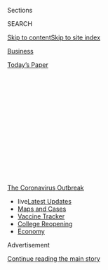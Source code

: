 <div id="app">

<div>

<div>

<div>

<div class="NYTAppHideMasthead css-1q2w90k e1suatyy0">

<div class="section css-ui9rw0 e1suatyy2">

<div class="css-eph4ug er09x8g0">

<div class="css-6n7j50">

</div>

<span class="css-1dv1kvn">Sections</span>

<div class="css-10488qs">

<span class="css-1dv1kvn">SEARCH</span>

</div>

[Skip to content](#site-content)[Skip to site
index](#site-index)

</div>

<div id="masthead-section-label" class="css-1wr3we4 eaxe0e00">

[Business](https://www.nytimes.com/section/business)

</div>

<div class="css-10698na e1huz5gh0">

</div>

</div>

<div id="masthead-bar-one" class="section hasLinks css-15hmgas e1csuq9d3">

<div class="css-uqyvli e1csuq9d0">

</div>

<div class="css-1uqjmks e1csuq9d1">

</div>

<div class="css-9e9ivx">

[](https://myaccount.nytimes.com/auth/login?response_type=cookie&client_id=vi)

</div>

<div class="css-1bvtpon e1csuq9d2">

[Today’s
Paper](https://www.nytimes.com/section/todayspaper)

</div>

</div>

</div>

</div>

<div data-aria-hidden="false">

<div id="site-content" data-role="main">

<div>

<div class="css-1aor85t" style="opacity:0.000000001;z-index:-1;visibility:hidden">

<div class="css-1hqnpie">

<div class="css-epjblv">

<span class="css-17xtcya">[Business](/section/business)</span><span class="css-x15j1o">|</span><span class="css-fwqvlz">The
United States Is Reopening Many of the Wrong
Schools</span>

</div>

<div class="css-k008qs">

<div class="css-1iwv8en">

<span class="css-18z7m18"></span>

<div>

</div>

</div>

<span class="css-1n6z4y">https://nyti.ms/2XqI8TE</span>

<div class="css-1705lsu">

<div class="css-4xjgmj">

<div class="css-4skfbu" data-role="toolbar" data-aria-label="Social Media Share buttons, Save button, and Comments Panel with current comment count" data-testid="share-tools">

  - 
  - 
  - 
  - 
    
    <div class="css-6n7j50">
    
    </div>

  - 
  - 

</div>

</div>

</div>

</div>

</div>

</div>

<div id="NYT_TOP_BANNER_REGION" class="css-13pd83m">

<div>

<div id="styln-prism-menu-1592847958612" class="section interactive-content interactive-size-medium css-1edisqu">

<div class="css-17ih8de interactive-body">

<div id="scroll-container" class="css-1gj85ro">

[<span class="styln-title-wrap"><span class="css-1pje3qr">The
Coronavirus</span><span class="css-1pje3qr">
Outbreak</span></span>](https://www.nytimes.com/news-event/coronavirus?action=click&pgtype=Article&state=default&region=TOP_BANNER&context=storylines_menu)

  - <span class="css-kqxiym" data-emphasize="true">live</span>[Latest
    Updates](https://www.nytimes.com/2020/08/04/world/coronavirus-cases.html?action=click&pgtype=Article&state=default&region=TOP_BANNER&context=storylines_menu)
  - [Maps and
    Cases](https://www.nytimes.com/interactive/2020/us/coronavirus-us-cases.html?action=click&pgtype=Article&state=default&region=TOP_BANNER&context=storylines_menu)
  - [Vaccine
    Tracker](https://www.nytimes.com/interactive/2020/science/coronavirus-vaccine-tracker.html?action=click&pgtype=Article&state=default&region=TOP_BANNER&context=storylines_menu)
  - [College
    Reopening](https://www.nytimes.com/2020/08/02/us/covid-college-reopening.html?action=click&pgtype=Article&state=default&region=TOP_BANNER&context=storylines_menu)
  - [Economy](https://www.nytimes.com/live/2020/08/04/business/stock-market-today-coronavirus?action=click&pgtype=Article&state=default&region=TOP_BANNER&context=storylines_menu)

</div>

</div>

</div>

</div>

</div>

<div id="top-wrapper" class="css-1sy8kpn">

<div id="top-slug" class="css-l9onyx">

Advertisement

</div>

[Continue reading the main
story](#after-top)

<div class="ad top-wrapper" style="text-align:center;height:100%;display:block;min-height:250px">

<div id="top" class="place-ad" data-position="top" data-size-key="top">

</div>

</div>

<div id="after-top">

</div>

</div>

<div>

<div id="sponsor-wrapper" class="css-1hyfx7x">

<div id="sponsor-slug" class="css-19vbshk">

Supported by

</div>

[Continue reading the main
story](#after-sponsor)

<div id="sponsor" class="ad sponsor-wrapper" style="text-align:center;height:100%;display:block">

</div>

<div id="after-sponsor">

</div>

</div>

<div class="css-186x18t">

economic View

</div>

<div class="css-1vkm6nb ehdk2mb0">

# The United States Is Reopening Many of the Wrong Schools

</div>

When it is safe enough to return to school, young children would benefit
the most. Yet financial pressures are pushing colleges to reopen most
rapidly, an economist says.

<div class="css-79elbk" data-testid="photoviewer-wrapper">

<div class="css-z3e15g" data-testid="photoviewer-wrapper-hidden">

</div>

<div class="css-1a48zt4 ehw59r15" data-testid="photoviewer-children">

![<span class="css-16f3y1r e13ogyst0" data-aria-hidden="true">An
elementary school in the Bronx closed in April because of the virus. New
York City schools are expected to reopen in the fall with hybrid
learning.</span><span class="css-cnj6d5 e1z0qqy90" itemprop="copyrightHolder"><span class="css-1ly73wi e1tej78p0">Credit...</span><span><span>Victor
J. Blue for The New York
Times</span></span></span>](https://static01.nyt.com/images/2020/08/03/business/03Virus-View-01/merlin_171513666_77afb6d2-fcff-4e60-afd1-d509f326d13a-articleLarge.jpg?quality=75&auto=webp&disable=upscale)

</div>

</div>

<div class="css-18e8msd">

<div class="css-vp77d3 epjyd6m0">

<div class="css-1baulvz">

By <span class="css-1baulvz last-byline" itemprop="name">Susan
Dynarski</span>

</div>

</div>

  - 
    
    <div class="css-ld3wwf e16638kd2">
    
    Published Aug. 3, 2020Updated Aug. 4, 2020,
    <span class="css-epvm6">12:29 p.m.
    ET</span>
    
    </div>

  - 
    
    <div class="css-4xjgmj">
    
    <div class="css-pvvomx" data-role="toolbar" data-aria-label="Social Media Share buttons, Save button, and Comments Panel with current comment count" data-testid="share-tools">
    
      - 
      - 
      - 
      - 
        
        <div class="css-6n7j50">
        
        </div>
    
      - 
      - 
    
    </div>
    
    </div>

</div>

</div>

<div class="section meteredContent css-1r7ky0e" name="articleBody" itemprop="articleBody">

<div class="css-1fanzo5 StoryBodyCompanionColumn">

<div class="css-53u6y8">

With [coronavirus cases](https://www.nytimes.com/news-event/coronavirus)
spiking in [dozens of
states](https://www.nytimes.com/interactive/2020/07/09/us/coronavirus-cases-reopening-trends.html),
the prospect of anything resembling a normal school year is fading fast.

[Schools can’t safely
reopen](https://www.nytimes.com/2020/08/03/us/school-closing-coronavirus.html)
if infections are [exploding in the
communities](https://www.nytimes.com/interactive/2020/07/31/us/coronavirus-school-reopening-risk.html)
they serve.

But in regions where the pandemic appears to be under control, it is
most important to get the youngest children back into school buildings,
to stop the alarming slide in their learning. Older students, especially
those in college, are better equipped to cope with the difficulties of
online education.

That is the broad consensus among experts on back-to-school priorities.
But, as things stand now, much of the United States is preparing to do
exactly the opposite.

In many towns, college students are more likely than kindergartners to
return to school for in-person instruction. An example is my home of Ann
Arbor, Mich., where schoolchildren will be learning completely online
and university students will be attending at least some classes in
person.

</div>

</div>

<div class="css-1fanzo5 StoryBodyCompanionColumn">

<div class="css-53u6y8">

Fifteen of the [20 largest school
districts](https://www.edweek.org/ew/section/multimedia/school-districts-reopening-plans-a-snapshot.html)
are expected to be teaching fully online in the fall, according to data
collected by Education Week, a trade publication focused on education.
By contrast, among colleges, the pattern is reversed.
[Just 128](https://collegecrisis.shinyapps.io/dashboard/) — roughly 4
percent — of the nation’s thousands of colleges have announced plans to
hold classes solely online, according to data gathered by Davidson
College.

There are plenty of exceptions. At the elementary and secondary levels,
major school districts like [Hillsborough, Fla. (which includes Tampa)
and
Dallas](https://www.edweek.org/ew/section/multimedia/school-districts-reopening-plans-a-snapshot.html)
are planning to have students attend classes in person. New York City,
which has the nation’s largest school system, is trying to [have it both
ways](https://www.schools.nyc.gov/school-year-20-21/return-to-school-2020/welcome-to-the-2020-2021-school-year),
by having students split their learning between the classroom and the
home.

The Boston campus of the University of Massachusetts plans to [shift
classes completely
online](https://www.masslive.com/news/2020/07/here-are-the-fall-reopening-plans-for-the-25-largest-colleges-in-mass.html),
as do several of Harvard’s graduate programs. But most colleges are
welcoming students back to campus this fall, while enormous public
school districts like [Los Angeles
Unified](https://achieve.lausd.net/site/default.aspx?PageType=3&DomainID=4&ModuleInstanceID=4466&ViewID=6446EE88-D30C-497E-9316-3F8874B3E108&RenderLoc=0&FlexDataID=91406&PageID=1)
and [Philadelphia](https://www.philasd.org/coronavirus/schoolstart2020/)
are expected to have no children in their
buildings.

<div id="NYT_MAIN_CONTENT_1_REGION" class="css-9tf9ac">

<div>

<div id="styln-covid-updates-markets" class="section interactive-content interactive-size-medium css-1ftcdic">

<div class="css-17ih8de interactive-body">

<div id="styln-briefing-block">

<div class="briefing-block-header-section">

# [Latest Updates: Economy](https://www.nytimes.com/live/2020/08/04/business/stock-market-today-coronavirus?action=click&pgtype=Article&state=default&region=MAIN_CONTENT_1&context=storylines_live_updates)

</div>

<div class="briefing-block-lb-items">

<div class="briefing-block-update-time active">

[57m
ago](https://www.nytimes.com/live/2020/08/04/business/stock-market-today-coronavirus?action=click&pgtype=Article&state=default&region=MAIN_CONTENT_1&context=storylines_live_updates#nbcuniversal-to-cut-about-10-percent-of-its-work-force)

</div>

<div>

[NBCUniversal to cut about 10 percent of its work
force.](https://www.nytimes.com/live/2020/08/04/business/stock-market-today-coronavirus?action=click&pgtype=Article&state=default&region=MAIN_CONTENT_1&context=storylines_live_updates#nbcuniversal-to-cut-about-10-percent-of-its-work-force)

</div>

<div class="briefing-block-update-time active">

[2h
ago](https://www.nytimes.com/live/2020/08/04/business/stock-market-today-coronavirus?action=click&pgtype=Article&state=default&region=MAIN_CONTENT_1&context=storylines_live_updates#loans-are-harder-to-get-even-as-interest-rates-are-low)

</div>

<div>

[Loans are harder to get, even as interest rates are
low.](https://www.nytimes.com/live/2020/08/04/business/stock-market-today-coronavirus?action=click&pgtype=Article&state=default&region=MAIN_CONTENT_1&context=storylines_live_updates#loans-are-harder-to-get-even-as-interest-rates-are-low)

</div>

<div class="briefing-block-update-time active">

[4h
ago](https://www.nytimes.com/live/2020/08/04/business/stock-market-today-coronavirus?action=click&pgtype=Article&state=default&region=MAIN_CONTENT_1&context=storylines_live_updates#black-owned-businesses-face-a-double-blow-as-the-pandemic-strikes-minority-communities)

</div>

<div>

[Black-owned businesses face a double blow as the pandemic strikes
minority
communities.](https://www.nytimes.com/live/2020/08/04/business/stock-market-today-coronavirus?action=click&pgtype=Article&state=default&region=MAIN_CONTENT_1&context=storylines_live_updates#black-owned-businesses-face-a-double-blow-as-the-pandemic-strikes-minority-communities)

</div>

</div>

<div class="briefing-block-footer">

<div class="briefing-block-footer-meta">

[See more
updates](https://www.nytimes.com/live/2020/08/04/business/stock-market-today-coronavirus?action=click&pgtype=Article&state=default&region=MAIN_CONTENT_1&context=storylines_live_updates)

</div>

<div class="briefing-block-briefinglinks">

<span>More live coverage:</span>
[Global](https://www.nytimes.com/2020/08/04/world/coronavirus-cases.html?action=click&pgtype=Article&state=default&region=MAIN_CONTENT_1&context=storylines_live_updates)

</div>

</div>

</div>

</div>

</div>

</div>

</div>

A broad group of educators and health experts argues that young children
should be the first back in classrooms, partly because if a child
doesn’t learn to read, write and handle numbers early in primary
school, she or he may struggle for the rest of her or his life. And as a
practical matter, many young children can’t log themselves onto a
computer and learn independently, as university students can.

The educational needs of young children have economic implications. When
children learn at home, they need adults nearby to assist them. Affluent
families can afford to hire a nanny to supervise their children during
the school day, but most people cannot.

</div>

</div>

<div class="css-1fanzo5 StoryBodyCompanionColumn">

<div class="css-53u6y8">

Sometimes older siblings will help younger ones, which can interrupt
their own learning. But a lot of parents will have no option but to give
up work to watch their kids, which will hamper the economic recovery and
aggravate inequality in wealth and income. The economic case for getting
young children back to school first is therefore very strong.

But just because something makes sense, doesn’t mean it automatically
happens.

For colleges, competition for tuition dollars is pushing them to take
outsize risks to get students back on campus, while for public school
districts, inadequate funding — combined with the failure of government
to curb the coronavirus — is keeping them from getting children safely
back into school buildings.

Consider the plight of some American colleges. Most rely on tuition to
survive, though some schools have other revenue streams: Public
institutions get financial support [from their
states](https://research.collegeboard.org/trends/college-pricing/figures-tables/total-and-student-state-and-local-funding-and-public-enrollment-over-time)
and a [relatively small
number](https://research.collegeboard.org/pdf/2019-trendsincp-fig-19.pdf)
of private schools have enormous endowments that generate substantial
income.

Colleges without deep pockets — those that rely most heavily on tuition
— are at the greatest risk of extinction in this pandemic.

Many college administrators rightly fear they will lose students to
their competitors if they don’t hold out the promise of in-person
classes — which means opening their campuses. This creates what, in
economics, we call an immense coordination problem. The first colleges
to announce that they are teaching entirely online will risk a plunge in
enrollment and tuition revenue, so relatively few have been willing to
do so.

</div>

</div>

<div class="css-79elbk" data-testid="photoviewer-wrapper">

<div class="css-z3e15g" data-testid="photoviewer-wrapper-hidden">

</div>

<div class="css-1a48zt4 ehw59r15" data-testid="photoviewer-children">

![<span class="css-16f3y1r e13ogyst0" data-aria-hidden="true">The
University of California, Berkeley announced in late July that it would
be operating completely
online.</span><span class="css-cnj6d5 e1z0qqy90" itemprop="copyrightHolder"><span class="css-1ly73wi e1tej78p0">Credit...</span><span>Jeff
Chiu/Associated
Press</span></span>](https://static01.nyt.com/images/2020/08/03/business/03Virus-View-02/merlin_170388108_9f877d20-218d-4f55-83f5-b730f9c1cc4d-articleLarge.jpg?quality=75&auto=webp&disable=upscale)

</div>

</div>

<div class="css-1fanzo5 StoryBodyCompanionColumn">

<div class="css-53u6y8">

The colleges that have bucked this trend tend not to face strong
competitive pressures. In California, the chancellor of the large,
statewide community college system recommended in May that these schools
should [go
online](https://www.cbs8.com/article/news/local/california/california-community-college-chancellor-endorses-going-online-only-this-fall/509-bab87578-c4be-4f25-bce7-58bdecf57c90).
This was a logical move, from an economic standpoint, because students
tend to choose the community college closest to their home, and that
reduces competition: Each college has market power in its area. A
community college in San Diego doesn’t worry about its students
decamping to a school in San Francisco.

</div>

</div>

<div class="css-1fanzo5 StoryBodyCompanionColumn">

<div class="css-53u6y8">

Two community colleges in Los Angeles might compete with each other,
however. But because the community colleges are part of a unified
system, [they can act in
concert](https://edsource.org/2020/some-california-colleges-decide-to-offer-all-fall-classes-online/630660)
and are not driven to risk the public health in order to compete for
students who prefer learning in person.

In contrast, the elite University of California campuses like Berkeley
and [Los Angeles](https://www.ucla.edu/) operate in a highly competitive
environment, vying with each other (and with top private colleges) for
the best students in the world.

Perhaps that’s why the University of California schools held out the
prospect of in-person classes [long after the community
colleges](https://www.sacbee.com/news/politics-government/capitol-alert/article244116777.html).
The University of California, Berkeley only [announced in late
July](https://www.berkeleyside.com/2020/07/21/uc-berkeley-online-covid-19-fall-semester)
that it would be operating completely online, while U.C.L.A. [revealed
in
mid-June](https://newsroom.ucla.edu/releases/preparations-for-the-2020-21-academic-year)
that it was planning to teach just about one-fifth of its classes in
person or in a hybrid format.

If competition for students is preventing many colleges from making
choices that would benefit the public, constrained public revenue
streams are behind the existential challenge for schools that educate
younger students.

Because of the crisis, budgets are being slashed just as costs are
rising. Schools that hope to reopen safely need a steady supply of masks
and sanitizer; upgraded ventilation systems; more school buses and
drivers; a robust system of testing and tracing; and lots of extra real
estate for social distancing. But the tax revenues that fund schools are
drying up in the economic downturn. Elementary and secondary schools
typically [eat up 22
percent](https://www.pgpf.org/blog/2020/07/pandemic-budget-crunch-could-force-states-to-slash-social-services-education-police-budgets-and-more)
of state and local budgets. Across the United States, state and local
governments could face shortfalls this year [estimated to total more
than $700
billion](https://www.forbes.com/sites/lizfarmer/2020/07/14/trump-cant-withhold-education-funding-but-schools-could-face-a-funding-crisis-anyway/#_blank).
And [nearly every state has a balanced budget
requirement](https://www.pgpf.org/blog/2020/07/pandemic-budget-crunch-could-force-states-to-slash-social-services-education-police-budgets-and-more)
that precludes using borrowing to get through this crunch.

Without extensive investment in safety measures, virus outbreaks will
most likely close any school that opens its doors. And with Congress
headed toward its August vacation, it’s unlikely that fresh funds will
start flowing to local schools soon. In this environment, it is not
surprising that many districts are deciding not to reopen classrooms,
and that many teachers are [protesting when asked to
return](https://www.nytimes.com/2020/07/29/us/teacher-union-school-reopening-coronavirus.html?searchResultPosition=1).

The decisions of schools reverberate beyond the classroom, affecting the
broader economy. And, like the pandemic itself, the effects spill across
city and state lines, with the choices in one place constraining the
ability of businesses in another to survive. A pandemic is exactly the
type of interstate, multisector challenge that an active federal
government is built for.

</div>

</div>

<div class="css-1fanzo5 StoryBodyCompanionColumn">

<div class="css-53u6y8">

By now, in many places, it’s already too late to undertake the enormous
preparation needed to open classrooms to young children this fall. That
could change in the unlikely event of a big and immediate infusion of
federal funding.

This assumes, of course, that the government has succeeded in
suppressing the pandemic *outside* of schools. If the coronavirus is
raging unchecked through a region, no amount of funding can make it safe
for children to be in school.

Susan Dynarski is a professor of education, public policy and economics
at the University of Michigan. Follow her on Twitter @dynarski

</div>

</div>

<div>

</div>

</div>

<div>

</div>

<div>

</div>

<div>

</div>

<div>

<div id="bottom-wrapper" class="css-1ede5it">

<div id="bottom-slug" class="css-l9onyx">

Advertisement

</div>

[Continue reading the main
story](#after-bottom)

<div id="bottom" class="ad bottom-wrapper" style="text-align:center;height:100%;display:block;min-height:90px">

</div>

<div id="after-bottom">

</div>

</div>

</div>

</div>

</div>

## Site Index

<div>

</div>

## Site Information Navigation

  - [© <span>2020</span> <span>The New York Times
    Company</span>](https://help.nytimes.com/hc/en-us/articles/115014792127-Copyright-notice)

<!-- end list -->

  - [NYTCo](https://www.nytco.com/)
  - [Contact
    Us](https://help.nytimes.com/hc/en-us/articles/115015385887-Contact-Us)
  - [Work with us](https://www.nytco.com/careers/)
  - [Advertise](https://nytmediakit.com/)
  - [T Brand Studio](http://www.tbrandstudio.com/)
  - [Your Ad
    Choices](https://www.nytimes.com/privacy/cookie-policy#how-do-i-manage-trackers)
  - [Privacy](https://www.nytimes.com/privacy)
  - [Terms of
    Service](https://help.nytimes.com/hc/en-us/articles/115014893428-Terms-of-service)
  - [Terms of
    Sale](https://help.nytimes.com/hc/en-us/articles/115014893968-Terms-of-sale)
  - [Site
    Map](https://spiderbites.nytimes.com)
  - [Help](https://help.nytimes.com/hc/en-us)
  - [Subscriptions](https://www.nytimes.com/subscription?campaignId=37WXW)

</div>

</div>

</div>

</div>

